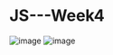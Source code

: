 # JS---Week4
![image](https://user-images.githubusercontent.com/115491975/213726407-96472e74-10fb-4e03-888e-786de1643ff3.png)
![image](https://user-images.githubusercontent.com/115491975/213726816-ef28bd34-df92-4729-ba70-1a002cfd7c4d.png)

